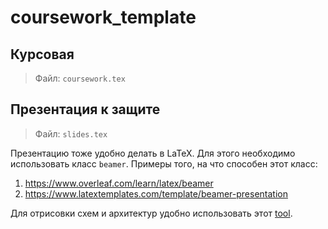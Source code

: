 # coursework_template

## Курсовая

> Файл: `coursework.tex`

## Презентация к защите

> Файл: `slides.tex`

Презентацию тоже удобно делать в LaTeX. Для этого необходимо использовать класс `beamer`. Примеры того, на что способен этот класс: 

1. https://www.overleaf.com/learn/latex/beamer
2. https://www.latextemplates.com/template/beamer-presentation

Для отрисовки схем и архитектур удобно использовать этот [tool](https://excalidraw.com).

